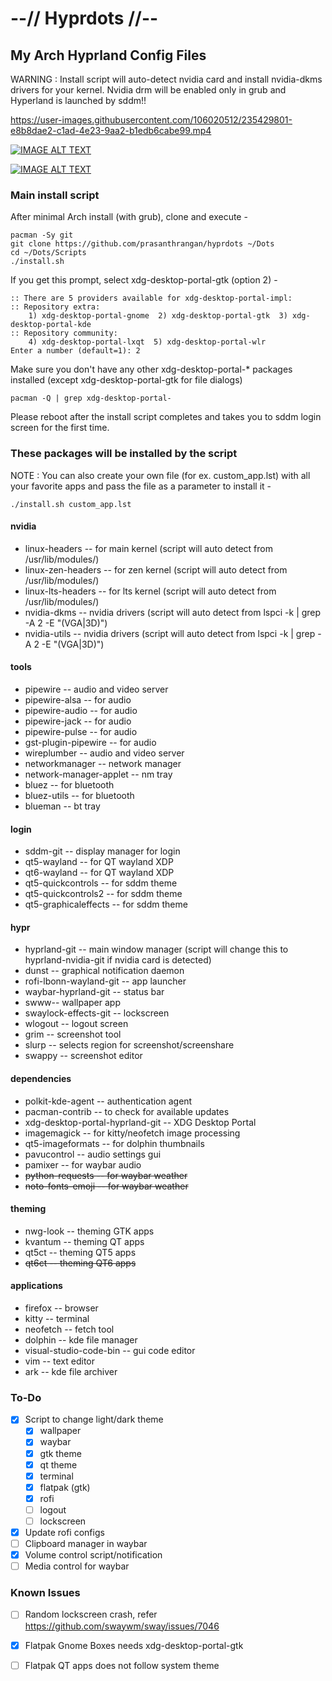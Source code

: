 # --// Hyprdots //--

## My Arch Hyprland Config Files

WARNING : Install script will auto-detect nvidia card and install nvidia-dkms drivers for your kernel.
Nvidia drm will be enabled only in grub and Hyperland is launched by sddm!!

https://user-images.githubusercontent.com/106020512/235429801-e8b8dae2-c1ad-4e23-9aa2-b1edb6cabe99.mp4

[![IMAGE ALT TEXT](https://raw.githubusercontent.com/prasanthrangan/hyprdots/main/Source/screenshot_1.png)](https://www.youtube.com/watch?v=avhEMANmfIk "Arch Linux hyprland running on Nvidia")

[![IMAGE ALT TEXT](https://raw.githubusercontent.com/prasanthrangan/hyprdots/main/Source/screenshot_2.png)](https://www.youtube.com/watch?v=avhEMANmfIk "Arch Linux hyprland running on Nvidia")


### Main install script
After minimal Arch install (with grub), clone and execute -
```
pacman -Sy git
git clone https://github.com/prasanthrangan/hyprdots ~/Dots
cd ~/Dots/Scripts
./install.sh
```

If you get this prompt, select xdg-desktop-portal-gtk (option 2) -
```
:: There are 5 providers available for xdg-desktop-portal-impl:
:: Repository extra:
    1) xdg-desktop-portal-gnome  2) xdg-desktop-portal-gtk  3) xdg-desktop-portal-kde
:: Repository community:
    4) xdg-desktop-portal-lxqt  5) xdg-desktop-portal-wlr
Enter a number (default=1): 2
```

Make sure you don't have any other xdg-desktop-portal-* packages installed (except xdg-desktop-portal-gtk for file dialogs)
```
pacman -Q | grep xdg-desktop-portal-
```

Please reboot after the install script completes and takes you to sddm login screen for the first time.


### These packages will be installed by the script
NOTE : You can also create your own file (for ex. custom_app.lst) with all your favorite apps and pass the file as a parameter to install it -
```
./install.sh custom_app.lst
```

#### nvidia
- linux-headers -- for main kernel (script will auto detect from /usr/lib/modules/)
- linux-zen-headers -- for zen kernel (script will auto detect from /usr/lib/modules/)
- linux-lts-headers -- for lts kernel (script will auto detect from /usr/lib/modules/)
- nvidia-dkms -- nvidia drivers (script will auto detect from lspci -k | grep -A 2 -E "(VGA|3D)")
- nvidia-utils -- nvidia drivers (script will auto detect from lspci -k | grep -A 2 -E "(VGA|3D)")

#### tools
- pipewire -- audio and video server
- pipewire-alsa -- for audio
- pipewire-audio -- for audio
- pipewire-jack -- for audio
- pipewire-pulse -- for audio
- gst-plugin-pipewire -- for audio
- wireplumber -- audio and video server
- networkmanager -- network manager
- network-manager-applet -- nm tray
- bluez -- for bluetooth
- bluez-utils -- for bluetooth
- blueman -- bt tray

#### login
- sddm-git -- display manager for login
- qt5-wayland -- for QT wayland XDP
- qt6-wayland -- for QT wayland XDP
- qt5-quickcontrols -- for sddm theme
- qt5-quickcontrols2 -- for sddm theme
- qt5-graphicaleffects -- for sddm theme

#### hypr
- hyprland-git -- main window manager (script will change this to hyprland-nvidia-git if nvidia card is detected)
- dunst -- graphical notification daemon
- rofi-lbonn-wayland-git -- app launcher
- waybar-hyprland-git -- status bar
- swww-- wallpaper app
- swaylock-effects-git -- lockscreen
- wlogout -- logout screen
- grim -- screenshot tool
- slurp -- selects region for screenshot/screenshare
- swappy -- screenshot editor

#### dependencies
- polkit-kde-agent -- authentication agent
- pacman-contrib -- to check for available updates
- xdg-desktop-portal-hyprland-git -- XDG Desktop Portal
- imagemagick -- for kitty/neofetch image processing
- qt5-imageformats -- for dolphin thumbnails
- pavucontrol -- audio settings gui
- pamixer -- for waybar audio
- ~~python-requests -- for waybar weather~~
- ~~noto-fonts-emoji -- for waybar weather~~

#### theming
- nwg-look -- theming GTK apps
- kvantum -- theming QT apps
- qt5ct -- theming QT5 apps
- ~~qt6ct -- theming QT6 apps~~

#### applications
- firefox -- browser
- kitty -- terminal
- neofetch -- fetch tool
- dolphin -- kde file manager
- visual-studio-code-bin -- gui code editor
- vim -- text editor
- ark -- kde file archiver

### To-Do
- [x] Script to change light/dark theme
    - [x] wallpaper
    - [x] waybar
    - [x] gtk theme
    - [x] qt theme
    - [x] terminal
    - [x] flatpak (gtk)
    - [x] rofi
    - [ ] logout
    - [ ] lockscreen
- [x] Update rofi configs
- [ ] Clipboard manager in waybar
- [x] Volume control script/notification
- [ ] Media control for waybar

### Known Issues
- [ ] Random lockscreen crash, refer https://github.com/swaywm/sway/issues/7046
- [x] Flatpak Gnome Boxes needs xdg-desktop-portal-gtk
- [ ] Flatpak QT apps does not follow system theme

